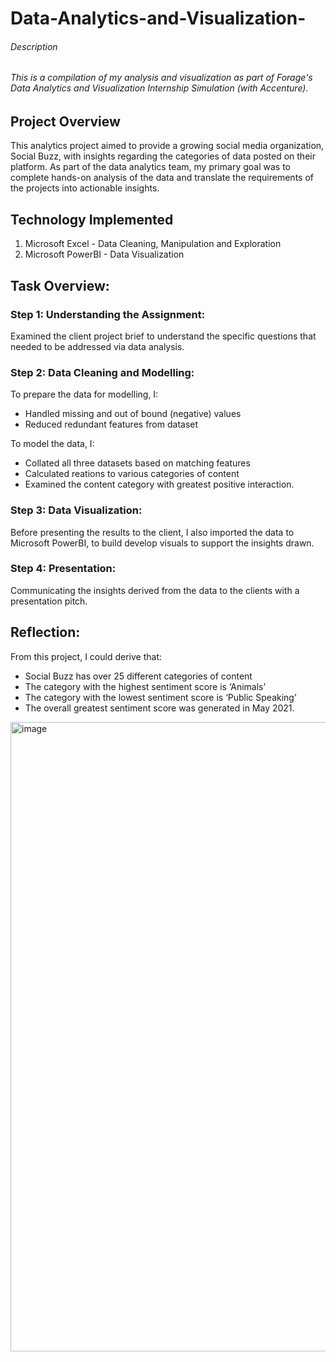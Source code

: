 # Data-Analytics-and-Visualization-

###### Description
###### This is a compilation of my analysis and visualization as part of Forage's Data Analytics and Visualization Internship Simulation (with Accenture).

## Project Overview
This analytics project aimed to provide a growing social media organization, Social Buzz, with insights regarding the categories of data posted on their platform. As part of the data analytics team, my primary goal was to complete hands-on analysis of the data and translate the requirements of the projects into actionable insights.


## Technology Implemented
1. Microsoft Excel - Data Cleaning, Manipulation and Exploration
2. Microsoft PowerBI - Data Visualization


## Task Overview:

### Step 1: Understanding the Assignment:
Examined the client project brief to understand the specific questions that needed to be addressed via data analysis.

### Step 2: Data Cleaning and Modelling:
To prepare the data for modelling, I:
- Handled missing and out of bound (negative) values
- Reduced redundant features from dataset

To model the data, I:
- Collated all three datasets based on matching features
- Calculated reations to various categories of content
- Examined the content category with greatest positive interaction.

### Step 3: Data Visualization:
Before presenting the results to the client, I also imported the data to Microsoft PowerBI, to build develop visuals to support the insights drawn.

### Step 4: Presentation:
Communicating the insights derived from the data to the clients with a presentation pitch.


## Reflection:

From this project, I could derive that:
- Social Buzz has over 25 different categories of content
- The category with the highest sentiment score is ‘Animals’
- The category with the lowest sentiment score is ‘Public Speaking’
- The overall greatest sentiment score was generated in May 2021.
<img width="1007" alt="image" src="https://github.com/user-attachments/assets/c9755f6d-3eb2-434b-8957-afdd94604430">



